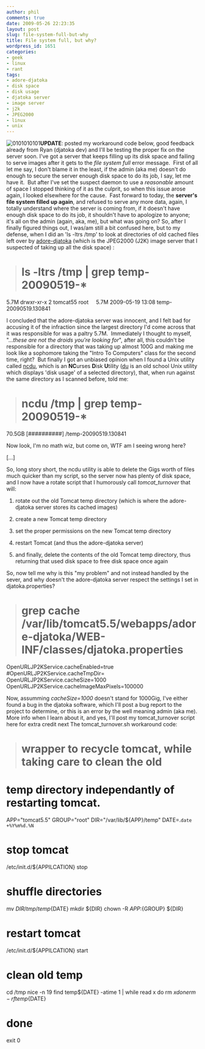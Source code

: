 ```yaml
---
author: phil
comments: true
date: 2009-05-26 22:23:35
layout: post
slug: file-system-full-but-why
title: File system full, but why?
wordpress_id: 1651
categories:
- geek
- linux
- rant
tags:
- adore-djatoka
- disk space
- disk usage
- djatoka server
- image server
- j2k
- JPEG2000
- linux
- unix
---
```


![0101010101](http://www.fak3r.com/wp-content/uploads/2009/01/0101010101.jpg)**UPDATE**: posted my workaround code below, good feedback already from Ryan (djatoka dev) and I'll be testing the proper fix on the server soon.
I've got a server that keeps filling up its disk space and failing to serve images after it gets to the _file system full_ error message.  First of all let me say, I don't blame it in the least, if the admin (aka me) doesn't do enough to secure the server enough disk space to do its job, I say, let me have it.  But after I've set the suspect daemon to use a *reasonable* amount of space I stopped thinking of it as the culprit, so when this issue arose again, I looked elsewhere for the cause.  Fast forward to today, the **server's file system filled up again**, and refused to serve any more data, again, I totally understand where the server is coming from, if it doesn't have enough disk space to do its job, it shouldn't have to apologize to anyone; it's all on the admin (again, aka, me), but what was going on?<!-- more --> So, after I finally figured things out, I was/am still a bit confused here, but to my defense, when I did an 'ls -ltrs /tmp' to look at directories of old cached files left over by [adore-djatoka](http://apps.sourceforge.net/mediawiki/djatoka/index.php?title=Main_Page) (which is the JPEG2000 (J2K) image server that I suspected of taking up all the disk space) :


> # ls -ltrs /tmp | grep temp-20090519-*
5.7M drwxr-xr-x 2 tomcat55 root     5.7M 2009-05-19 13:08 temp-20090519.130841


I concluded that the adore-djatoka server was innocent, and I felt bad for accusing it of the infraction since the largest directory I'd come across that it was responsible for was a paltry 5.7M.  Immediately I thought to myself, "..._these are not the droids you're looking for_", after all, this couldn't be responsible for a directory that was taking up almost 100G and making me look like a sophomore taking the "Intro To Computers" class for the second time, right?  But finally I got an unbiased opinion when I found a Unix utility called [ncdu](http://dev.yorhel.nl/ncdu), which is an **NC**urses **D**isk **U**tility ([du](http://en.wikipedia.org/wiki/Du_(Unix)) is an old school Unix utility which displays 'disk usage' of a selected directory), that, when run against the same directory as I scanned before, told me:


> # ncdu /tmp | grep temp-20090519-*
70.5GB [##########] /temp-20090519.130841


Now look, I'm no math wiz, but come on, WTF am I seeing wrong here?

[...]

So, long story short, the ncdu utility is able to delete the Gigs worth of files much quicker than my script, so the server now has plenty of disk space, and I now have a rotate script that I humorously call _tomcat_turnover_ that will:



	
  1. rotate out the old Tomcat temp directory (which is where the adore-djatoka server stores its cached images)

	
  2. create a new Tomcat  temp directory

	
  3. set the proper permissions on the new Tomcat temp directory

	
  4. restart Tomcat (and thus the adore-djatoka server)

	
  5. and finally, delete the contents of the old Tomcat temp directory, thus returning that used disk space to free disk space once again


So, now tell me why is this "my problem" and not instead handled by the sever, and why doesn't the adore-djatoka server respect the settings I set in djatoka.properties?


> # grep cache /var/lib/tomcat5.5/webapps/adore-djatoka/WEB-INF/classes/djatoka.properties
OpenURLJP2KService.cacheEnabled=true
#OpenURLJP2KService.cacheTmpDir=
OpenURLJP2KService.cacheSize=1000
OpenURLJP2KService.cacheImageMaxPixels=100000


Now, assumming _cacheSize=1000_ doesn't stand for 1000Gig, I've either found a bug in the djatoka software, which I'll post a bug report to the project to determine, or this is an error by the well meaning admin (aka me).  More info when I learn about it, and yes, I'll post my tomcat_turnover script here for extra credit next
The tomcat_turnover.sh workaround code:


> # wrapper to recycle tomcat, while taking care to clean the old
# temp directory independantly of restarting tomcat.

APP="tomcat5.5"
GROUP="root"
DIR="/var/lib/${APP}/temp"
DATE=.`date +%Y%m%d.%N`

# stop tomcat
/etc/init.d/${APPILCATION} stop

# shuffle directories
mv ${DIR} /tmp/temp${DATE}
mkdir ${DIR}
chown -R ${APP}:${GROUP} ${DIR}

# restart tomcat
/etc/init.d/${APPILCATION} start

# clean old temp
cd /tmp
nice -n 19 find temp${DATE} -atime 1 | while read x
do
rm $x
done
rm -rf temp${DATE}

# done
exit 0
